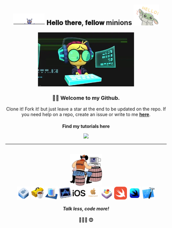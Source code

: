 <div align="center">
<h2> <img src="https://github.com/Rajaikumar-iOSDev/Rajaikumar-iOSDev/blob/main/Gifs/Alien-Hello.gif" width="100px"> 𝐇𝐞𝐥𝐥𝐨 𝐭𝐡𝐞𝐫𝐞, 𝐟𝐞𝐥𝐥𝐨𝐰 minions <img src="https://github.com/Rajaikumar-iOSDev/Rajaikumar-iOSDev/blob/main/Gifs/BabyYoda-Hello.gif" width="80px"></h2>
</div>

<div align="center" width="50">

<img src="https://github.com/Rajaikumar-iOSDev/Rajaikumar-iOSDev/blob/main/Gifs/Minion-Coding.webp" alt="Welcome!" width="300"/>

</div>

<div align="center">

<h3>🙏🏽 Welcome to my Github.</h3>
Clone it! Fork it! but just leave a star at the end to be updated on the repo. 
If you need help on a repo, create an issue or write to me <a href="mailto:writetorajai@outlook.com"><b>here</b></a>. <h4>

Find my tutorials here <br>


<a href="https://rajaikumar.medium.com"><img src="https://img.shields.io/badge/medium-%2312100E.svg?&style=for-the-badge&logo=medium&logoColor=white" height=50></a> 

---
<img align="center" src="https://github-readme-stats.vercel.app/api?username=Rajaikumar-iOSDev&include_all_commits=true&count_private=true&show_icons=true&hide=contribs&line_height=20&title_color=7A7ADB&icon_color=2234AE&text_color=D3D3D3&bg_color=0,000000,130F40" alt="">

<img align="right" src="https://github-readme-stats.vercel.app/api/top-langs/?username=Rajaikumar-iOSDev&count_private=true&layout=compact&theme=dark" alt="">

<div align="center" width="50">
<img src="https://github.com/Rajaikumar-iOSDev/Rajaikumar-iOSDev/blob/main/Gifs/Cowboy-Coding.webp" alt="Cowboy code!" width="100"/>

</div>


<img align="center" alt="iOS" height="40px" src="https://github.com/Rajaikumar-iOSDev/Rajaikumar-iOSDev/blob/main/Badges/avfoundation.png" />
<img align="center" alt="SwiftUI" height="40px" src="https://github.com/Rajaikumar-iOSDev/Rajaikumar-iOSDev/blob/main/Badges/cocoatouch.png?raw=true" />
<img align="center" alt="CoreData" height="40px" src="https://github.com/Rajaikumar-iOSDev/Rajaikumar-iOSDev/blob/main/Badges/coredata.png?raw=true" />
<img align="center" alt="AVFoundation" height="40px" src="https://github.com/Rajaikumar-iOSDev/Rajaikumar-iOSDev/blob/main/Badges/instruments.png?raw=true" />
<img align="center" alt="Xcode" height="40px" src="https://github.com/Rajaikumar-iOSDev/Rajaikumar-iOSDev/blob/main/Badges/ios.png" />
<img align="center" alt="Instruments" height="40px" src="https://github.com/Rajaikumar-iOSDev/Rajaikumar-iOSDev/blob/main/Badges/objective-c.png?raw=true" />
<img align="center" alt="AppStore" height="40px" src="https://github.com/Rajaikumar-iOSDev/Rajaikumar-iOSDev/blob/main/Badges/spritekit.png?raw=true" />
<img align="center" alt="Swift" height="40px" src="https://github.com/Rajaikumar-iOSDev/Rajaikumar-iOSDev/blob/main/Badges/swift.png" />
<img align="center" alt="Objective-C" height="40px" src="https://github.com/Rajaikumar-iOSDev/Rajaikumar-iOSDev/blob/main/Badges/swiftui.png" />
<img align="center" alt="CocoaTouch" height="40px" src="https://github.com/Rajaikumar-iOSDev/Rajaikumar-iOSDev/blob/main/Badges/xcode.png?raw=true" />


<div align="center">
<h4><i>Talk less, code more!</i> </h4>🧑🏽‍💻 😊
</div>

<!--
**Rajaikumar-iOSDev/Rajaikumar-iOSDev** is a ✨ _special_ ✨ repository because its `README.md` (this file) appears on your GitHub profile.

Here are some ideas to get you started:

- 🔭 I’m currently working on ...
- 🌱 I’m currently learning ...
- 👯 I’m looking to collaborate on ...
- 🤔 I’m looking for help with ...
- 💬 Ask me about ...
- 📫 How to reach me: ...
- 😄 Pronouns: ...
- ⚡ Fun fact: ...
-->
